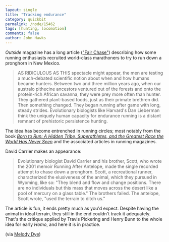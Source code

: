 ```yaml
---
layout: single 
title: "Tracking endurance" 
category: quickbit
permalink: /node/15462
tags: [hunting, locomotion] 
comments: false 
author: John Hawks 
---
```


<i>Outside</i> magazine has a long article (<a href="http://outsideonline.com/adventure/travel-ga-201105-persistance-hunting-sidwcmdev_155715.html">"Fair Chase"</a>) describing how some running enthusiasts recruited world-class marathoners to try to run down a pronghorn in New Mexico. 

<blockquote>AS RIDICULOUS AS THIS spectacle might appear, the men are testing a much-debated scientific notion about when and how humans became hunters. Between two and three million years ago, when our australo pithecine ancestors ventured out of the forests and onto the protein-rich African savanna, they were prey more often than hunter. They gathered plant-based foods, just as their primate brethren did. Then something changed. They began running after game with long, steady strides. Evolutionary biologists like Harvard's Dan Lieberman think the uniquely human capacity for endurance running is a distant remnant of prehistoric persistence hunting.</blockquote>

The idea has become entrenched in running circles; most notably from the book <a href="http://www.amazon.com/gp/product/0307279189/ref=as_li_ss_tl?ie=UTF8&tag=johnhawksanth-20&linkCode=as2&camp=217145&creative=399349&creativeASIN=0307279189"><i>Born to Run: A Hidden Tribe, Superathletes, and the Greatest Race the World Has Never Seen</i></a> and the associated articles in running magazines. 

David Carrier makes an appearance: 

<blockquote>Evolutionary biologist David Carrier and his brother, Scott, who wrote the 2001 memoir Running After Antelope, made the single recorded attempt to chase down a pronghorn. Scott, a recreational runner, characterized the elusiveness of the animal, which they pursued in Wyoming, like so: "They blend and flow and change positions. There are no individuals but this mass that moves across the desert like a pool of mercury on a glass table." The brothers failed. The antelope, Scott wrote, "used the terrain to ditch us."</blockquote>

The article is fun, it ends pretty much as you'd expect. Despite having the animal in ideal terrain, they still in the end couldn't track it adequately. That's the critique applied by Travis Pickering and Henry Bunn to the whole idea for early <i>Homo</i>, and here it is in practice. 

(via <a href="http://bit.ly/mQdqW5">Melody Dye</a>)

